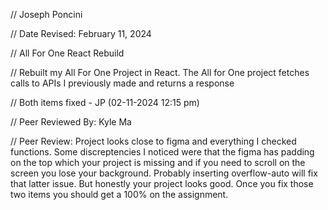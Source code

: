 // Joseph Poncini

// Date Revised: February 11, 2024

// All For One React Rebuild

// Rebuilt my All For One Project in React. The All for One project fetches calls to APIs I previously made and returns a response

// Both items fixed - JP (02-11-2024 12:15 pm) 

// Peer Reviewed By: Kyle Ma

// Peer Review: Project looks close to figma and everything I checked functions. Some discreptencies I noticed were that the figma has padding on the top which your project is missing and if you need to scroll on the screen you lose your background. Probably inserting overflow-auto will fix that latter issue. But honestly your project looks good. Once you fix those two items you should get a 100% on the assignment.